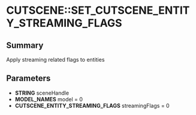 # CUTSCENE::SET_CUTSCENE_ENTITY_STREAMING_FLAGS

## Summary
Apply streaming related flags to entities

## Parameters
* **STRING** sceneHandle
* **MODEL_NAMES** model = 0
* **CUTSCENE_ENTITY_STREAMING_FLAGS** streamingFlags = 0